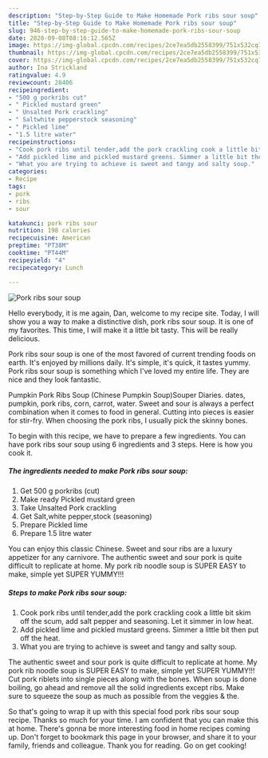```yaml
---
description: "Step-by-Step Guide to Make Homemade Pork ribs sour soup"
title: "Step-by-Step Guide to Make Homemade Pork ribs sour soup"
slug: 946-step-by-step-guide-to-make-homemade-pork-ribs-sour-soup
date: 2020-09-08T08:16:12.565Z
image: https://img-global.cpcdn.com/recipes/2ce7ea5db2558399/751x532cq70/pork-ribs-sour-soup-recipe-main-photo.jpg
thumbnail: https://img-global.cpcdn.com/recipes/2ce7ea5db2558399/751x532cq70/pork-ribs-sour-soup-recipe-main-photo.jpg
cover: https://img-global.cpcdn.com/recipes/2ce7ea5db2558399/751x532cq70/pork-ribs-sour-soup-recipe-main-photo.jpg
author: Ina Strickland
ratingvalue: 4.9
reviewcount: 28406
recipeingredient:
- "500 g porkribs cut"
- " Pickled mustard green"
- " Unsalted Pork crackling"
- " Saltwhite pepperstock seasoning"
- " Pickled lime"
- "1.5 litre water"
recipeinstructions:
- "Cook pork ribs until tender,add the pork crackling cook a little bit skim off the scum, add salt pepper and seasoning. Let it simmer in low heat."
- "Add pickled lime and pickled mustard greens. Simmer a little bit then put off the heat."
- "What you are trying to achieve is sweet and tangy and salty soup."
categories:
- Recipe
tags:
- pork
- ribs
- sour

katakunci: pork ribs sour 
nutrition: 198 calories
recipecuisine: American
preptime: "PT38M"
cooktime: "PT44M"
recipeyield: "4"
recipecategory: Lunch

---
```



![Pork ribs sour soup](https://img-global.cpcdn.com/recipes/2ce7ea5db2558399/751x532cq70/pork-ribs-sour-soup-recipe-main-photo.jpg)

Hello everybody, it is me again, Dan, welcome to my recipe site. Today, I will show you a way to make a distinctive dish, pork ribs sour soup. It is one of my favorites. This time, I will make it a little bit tasty. This will be really delicious.

Pork ribs sour soup is one of the most favored of current trending foods on earth. It's enjoyed by millions daily. It's simple, it's quick, it tastes yummy. Pork ribs sour soup is something which I've loved my entire life. They are nice and they look fantastic.

Pumpkin Pork Ribs Soup (Chinese Pumpkin Soup)Souper Diaries. dates, pumpkin, pork ribs, corn, carrot, water. Sweet and sour is always a perfect combination when it comes to food in general. Cutting into pieces is easier for stir-fry. When choosing the pork ribs, I usually pick the skinny bones.


To begin with this recipe, we have to prepare a few ingredients. You can have pork ribs sour soup using 6 ingredients and 3 steps. Here is how you cook it.

<!--inarticleads1-->

##### The ingredients needed to make Pork ribs sour soup:

1. Get 500 g porkribs (cut)
1. Make ready  Pickled mustard green
1. Take  Unsalted Pork crackling
1. Get  Salt,white pepper,stock (seasoning)
1. Prepare  Pickled lime
1. Prepare 1.5 litre water


You can enjoy this classic Chinese. Sweet and sour ribs are a luxury appetizer for any carnivore. The authentic sweet and sour pork is quite difficult to replicate at home. My pork rib noodle soup is SUPER EASY to make, simple yet SUPER YUMMY!!! 

<!--inarticleads2-->

##### Steps to make Pork ribs sour soup:

1. Cook pork ribs until tender,add the pork crackling cook a little bit skim off the scum, add salt pepper and seasoning. Let it simmer in low heat.
1. Add pickled lime and pickled mustard greens. Simmer a little bit then put off the heat.
1. What you are trying to achieve is sweet and tangy and salty soup.


The authentic sweet and sour pork is quite difficult to replicate at home. My pork rib noodle soup is SUPER EASY to make, simple yet SUPER YUMMY!!! Cut pork riblets into single pieces along with the bones. When soup is done boiling, go ahead and remove all the solid ingredients except ribs. Make sure to squeeze the soup as much as possible from the veggies &amp; the. 

So that's going to wrap it up with this special food pork ribs sour soup recipe. Thanks so much for your time. I am confident that you can make this at home. There's gonna be more interesting food in home recipes coming up. Don't forget to bookmark this page in your browser, and share it to your family, friends and colleague. Thank you for reading. Go on get cooking!
